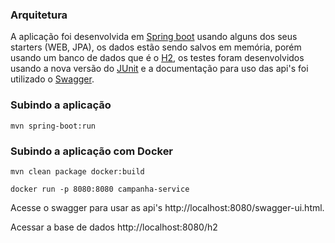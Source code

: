 ### Arquitetura

A aplicação foi desenvolvida em [Spring boot](https://projects.spring.io/spring-boot/) usando alguns dos seus starters (WEB, JPA), os dados estão sendo salvos em memória, porém usando um banco de dados que é o [H2](http://www.h2database.com/html/main.html), os testes foram desenvolvidos usando a nova versão do [JUnit](http://junit.org/junit5/) e a documentação para uso das api's foi utilizado o [Swagger](https://swagger.io/).

### Subindo a aplicação

```
mvn spring-boot:run
```
### Subindo a aplicação com Docker

```
mvn clean package docker:build
```
```
docker run -p 8080:8080 campanha-service
```
Acesse o swagger para usar as api's http://localhost:8080/swagger-ui.html.

Acessar a base de dados http://localhost:8080/h2